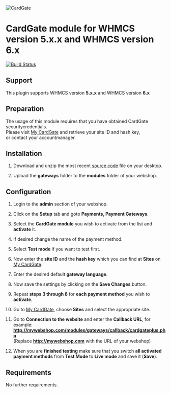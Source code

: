 ![CardGate](https://cdn.curopayments.net/thumb/200/logos/cardgate.png)

# CardGate module for WHMCS version **5.x.x** and WHMCS version **6.x**

[![Build Status](https://travis-ci.org/cardgate/whmcs.svg?branch=master)](https://travis-ci.org/cardgate/whmcs)

## Support

This plugin supports WHMCS version **5.x.x** and WHMCS version **6.x**

## Preparation

The usage of this module requires that you have obtained CardGate securitycredentials.  
Please visit [My CardGate](https://my.cardgate.com/) and retrieve your site ID and hash key,  
or contact your accountmanager.

## Installation

1. Download and unzip the most recent [source code](https://github.com/cardgate/whmcs/releases/) file on your desktop.

2. Upload the **gateways** folder to the **modules** folder of your webshop.

## Configuration

1. Login to the **admin** section of your webshop.

2. Click on the **Setup** tab and goto **Payments, Payment Gateways**.

3. Select the **CardGate module** you wish to activate from the list and **activate** it. 

4. If desired change the name of the payment method.

5. Select **Test mode** if you want to test first.

6. Now enter the **site ID** and the **hash key** which you can find at **Sites** on [My CardGate](https://my.cardgate.com/).

7. Enter the desired default **gateway language**.

8. Now save the settings by clicking on the **Save Changes** button.

9. Repeat **steps 3 through 8** for **each payment method** you wish to **activate**.

10. Go to [My CardGate](https://my.cardgate.com/), choose **Sites** and select the appropriate site.

11. Go to **Connection to the website** and enter the **Callback URL**, for example:  
    **http://mywebshop.com/modules/gateways/callback/cardgateplus.php**  
    (Replace **http://mywebshop.com** with the URL of your webshop)    

12. When you are **finished testing** make sure that you switch **all activated payment methods** from **Test Mode** to **Live mode** and save it (**Save**).

## Requirements

No further requirements.

